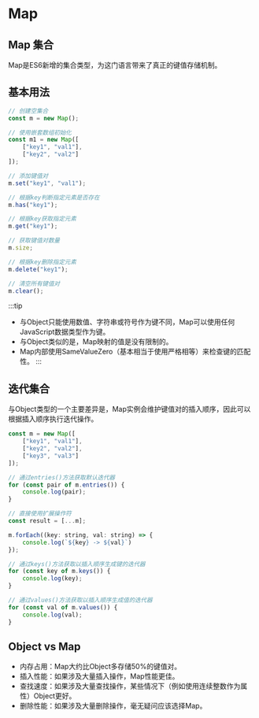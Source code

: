 # Map

## Map 集合
Map是ES6新增的集合类型，为这门语言带来了真正的键值存储机制。

## 基本用法
```js
// 创建空集合
const m = new Map();

// 使用嵌套数组初始化
const m1 = new Map([
    ["key1", "val1"],
    ["key2", "val2"]
]);

// 添加键值对
m.set("key1", "val1");

// 根据key判断指定元素是否存在
m.has("key1");

// 根据key获取指定元素
m.get("key1");

// 获取键值对数量
m.size;

// 根据key删除指定元素
m.delete("key1");

// 清空所有键值对
m.clear();
```
:::tip
- 与Object只能使用数值、字符串或符号作为键不同，Map可以使用任何JavaScript数据类型作为键。
- 与Object类似的是，Map映射的值是没有限制的。
- Map内部使用SameValueZero（基本相当于使用严格相等）来检查键的匹配性。
:::

## 迭代集合
与Object类型的一个主要差异是，Map实例会维护键值对的插入顺序，因此可以根据插入顺序执行迭代操作。
```js
const m = new Map([
    ["key1", "val1"],
    ["key2", "val2"],
    ["key3", "val3"]
]);

// 通过entries()方法获取默认迭代器
for (const pair of m.entries()) {
    console.log(pair);
}

// 直接使用扩展操作符
const result = [...m];

m.forEach((key: string, val: string) => {
    console.log(`${key} -> ${val}`)
});

// 通过keys()方法获取以插入顺序生成键的迭代器
for (const key of m.keys()) {
    console.log(key);
}

// 通过values()方法获取以插入顺序生成值的迭代器
for (const val of m.values()) {
    console.log(val);
}
```

## Object vs Map
- 内存占用：Map大约比Object多存储50%的键值对。
- 插入性能：如果涉及大量插入操作，Map性能更佳。
- 查找速度：如果涉及大量查找操作，某些情况下（例如使用连续整数作为属性）Object更好。
- 删除性能：如果涉及大量删除操作，毫无疑问应该选择Map。
